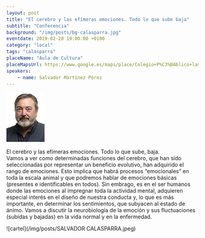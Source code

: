 ```yaml
---
layout: post
title: "El cerebro y las efímeras emociones. Todo lo que sube baja"
subtitle: "Conferencia"
background: "/img/posts/bg-calasparra.jpg"
eventdate: 2019-02-28 19:00:00 +0100
category: "local"
tags: "calasparra"
placeName: "Aula de Cultura"
placeMapsUrl: https://www.google.es/maps/place/Colegio+P%C3%BAblico+las+Pedreras/@38.2298517,-1.7078136,17z/data=!3m1!4b1!4m5!3m4!1s0xd6448d01ad8dd55:0xc198367f18c979b6!8m2!3d38.2298475!4d-1.7056249?hl=en
speakers:
    - name: Salvador Martínez Pérez
---
```

![cartel](/img/posts/salvadorjpg.jpg)  

El cerebro y las efímeras emociones. Todo lo que sube, baja.  
Vamos a ver como determinadas funciones del cerebro, que han sido seleccionadas por representar un beneficio evolutivo, han adquirido el rango de emociones. Esto implica que habrá procesos “emocionales” en toda la escala animal y que podremos hablar de emociones básicas (presentes e identificables en todos). Sin embrago, es en el ser humanos donde las emociones al impregnar toda la actividad mental, adquieren especial interés en el diseño de nuestra conducta y, lo que es más importante, en determinar los sentimientos, que subyacen al estado de ánimo. Vamos a discutir la neurobiología de la emoción y sus fluctuaciones (subidas y bajadas) en la vida normal y en la enfermedad.  

![cartel](/img/posts/SALVADOR CALASPARRA.jpeg)
